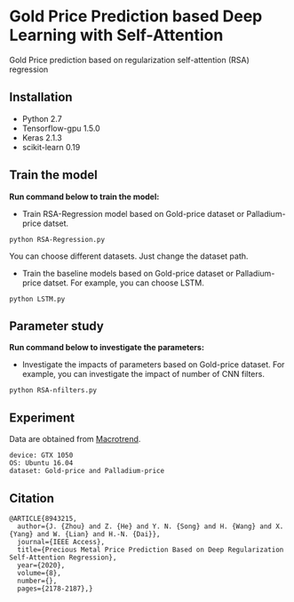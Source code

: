 # Gold Price Prediction based Deep Learning with Self-Attention
Gold Price prediction based on regularization self-attention (RSA) regression

## Installation
- Python 2.7   
- Tensorflow-gpu 1.5.0  
- Keras 2.1.3
- scikit-learn 0.19

## Train the model
**Run command below to train the model:**
- Train RSA-Regression model based on Gold-price dataset or Palladium-price datset.
```
python RSA-Regression.py
```
You can choose different datasets. Just change the dataset path.

- Train the baseline models based on Gold-price dataset or Palladium-price datset. For example, you can choose LSTM.
```
python LSTM.py
```
## Parameter study
**Run command below to investigate the parameters:**
- Investigate the impacts of parameters based on Gold-price dataset. For example, you can investigate the impact of number of CNN filters. 
```
python RSA-nfilters.py
```

## Experiment
Data are obtained from [Macrotrend](http://www.macrotrends.net). 
```
device: GTX 1050
OS: Ubuntu 16.04
dataset: Gold-price and Palladium-price
```

## Citation
```
@ARTICLE{8943215,
  author={J. {Zhou} and Z. {He} and Y. N. {Song} and H. {Wang} and X. {Yang} and W. {Lian} and H.-N. {Dai}},
  journal={IEEE Access}, 
  title={Precious Metal Price Prediction Based on Deep Regularization Self-Attention Regression}, 
  year={2020},
  volume={8},
  number={},
  pages={2178-2187},}
  ```
  
